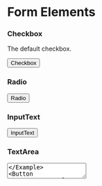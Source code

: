 # Form Elements

<script>
export default {
    components: {
        Button : ()=>import('../general/Button'),
        Checkbox : ()=>import('./Checkbox'),
        Radio : ()=>import('./Radio'),
        InputText : ()=>import('./InputText'),
        TextArea : ()=>import('./TextArea'),
        Select : ()=>import('./Select')
    }
}
</script>

### Checkbox

The default checkbox.

<Example>
<Checkbox label="test" />
</Example>

<Button to="components/forms/checkbox">Checkbox</Button>

### Radio

<Example>
<Radio label="test" />
</Example>
<Button to="components/forms/Radio">Radio</Button>

### InputText

<Example>
<InputText label="test" />
</Example>
<Button to="components/forms/InputText">InputText</Button>

### TextArea

<Example>
<TextArea label="test" />
</Example>
<Button to="components/forms/TextArea">TextArea</Button>

### Select

<Example>
<Select label="test" />
</Example>
<Button to="components/forms/Select">Select</Button>
